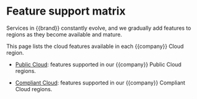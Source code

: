 # Feature support matrix

Services in {{brand}} constantly evolve, and we gradually
add features to regions as they become available and mature.

This page lists the cloud features available in each {{company}}
Cloud region.

* [Public Cloud](public.md): features supported in our {{company}}
  Public Cloud regions.

* [Compliant Cloud](compliant.md): features supported in our
  {{company}} Compliant Cloud regions.
